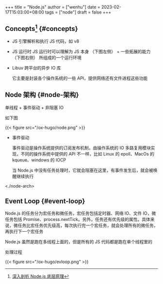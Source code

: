 +++
title = "Node.js"
author = ["wenhu"]
date = 2023-02-17T15:03:00+08:00
tags = ["node"]
draft = false
+++

## Concepts[^fn:1] {#concepts}

-   JS 引擎解析和执行 JS 代码，如 v8

-   JS 运行时
    JS 运行时可以理解为 JS 本身 （下图左侧） + 一些拓展的能力 （下图右侧） 所组成的一个运行环境

-   Libuv
    跨平台的异步 IO 库

    它主要是封装各个操作系统的一些 API，提供网络还有文件进程这些功能


## Node 架构 {#node-架构}

单线程 + 事件驱动 + 非阻塞 IO

如下图

{{< figure src="/ox-hugo/node.png" >}}

-   事件驱动

    事件驱动是操作系统提供的订阅发布机制，由操作系统的 IO 多路复用模块实现，不同的操作系统中提供的 API 不一样，比如 Linux 的 epoll、MacOs 的 kqueue、windows 的 IOCP

    当 Node.js 中没有任务处理时，它就会阻塞在这里，有事件发生后，就会被唤醒继续执行

<./node-arch>


## Event Loop {#event-loop}

Node.js 的任务分为宏任务和微任务，宏任务包括定时器、网络 IO、文件 IO，微任务包括 Promise、process.nextTick。另外，任务还有优先级的属性。具体来说，微任务比宏任务优先级高，每次执行完一个宏任务，就会处理所有的微任务，再执行下一个宏任务

Node.js 虽然是跑在多线程上面的，但是所有的 JS 代码都是跑在单个线程里的

处理过程

{{< figure src="/ox-hugo/evloop.png" >}}

[^fn:1]: [深入剖析 Node.js 底层原理](https://juejin.cn/book/7171733571638738952/section/7174421241225281566)